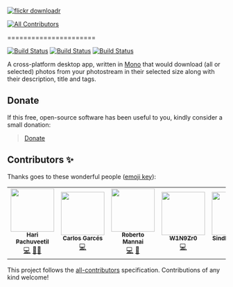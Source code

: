 [![flickr downloadr](misc/images/logo.png)](http://flickrdownloadr.com)
<!-- ALL-CONTRIBUTORS-BADGE:START - Do not remove or modify this section -->
[![All Contributors](https://img.shields.io/badge/all_contributors-5-orange.svg?style=flat-square)](#contributors-)
<!-- ALL-CONTRIBUTORS-BADGE:END -->
======================

[![Build Status](https://circleci.com/gh/flickr-downloadr/flickr-downloadr-gtk/tree/main.svg?style=shield "CircleCI")](https://circleci.com/gh/flickr-downloadr/flickr-downloadr-gtk/tree/main) [![Build Status](https://img.shields.io/github/actions/workflow/status/flickr-downloadr/flickr-downloadr-gtk/ci.yml?branch=main "GitHub")](https://github.com/flickr-downloadr/flickr-downloadr-gtk/actions/workflows/ci.yml) [![Build Status](https://ci.appveyor.com/api/projects/status/dd49la2mngdqsnv3 "Appveyor")](https://ci.appveyor.com/project/floydpink/flickr-downloadr-gtk)

A cross-platform desktop app, written in [Mono](http://www.mono-project.com/) that would download (all or selected) photos from your photostream in their selected size along with their description, title and tags.

## Donate

If this free, open-source software has been useful to you, kindly consider a small donation:

> [Donate](https://flickrdownloadr.com/donate)
## Contributors ✨

Thanks goes to these wonderful people ([emoji key](https://allcontributors.org/docs/en/emoji-key)):

<!-- ALL-CONTRIBUTORS-LIST:START - Do not remove or modify this section -->
<!-- prettier-ignore-start -->
<!-- markdownlint-disable -->
<table>
  <tr>
    <td align="center"><a href="https://harimenon.com/"><img src="https://avatars2.githubusercontent.com/u/171072?v=4?s=100" width="100px;" alt=""/><br /><sub><b>Hari Pachuveetil</b></sub></a><br /><a href="https://github.com/flickr-downloadr/flickr-downloadr-gtk/commits?author=floydpink" title="Code">💻</a> <a href="#mentoring-floydpink" title="Mentoring">🧑‍🏫</a></td>
    <td align="center"><a href="http://cgarces.github.io/"><img src="https://avatars2.githubusercontent.com/u/6617155?v=4?s=100" width="100px;" alt=""/><br /><sub><b>Carlos Garcés</b></sub></a><br /><a href="https://github.com/flickr-downloadr/flickr-downloadr-gtk/commits?author=CGarces" title="Code">💻</a></td>
    <td align="center"><a href="https://github.com/robermann"><img src="https://avatars3.githubusercontent.com/u/2182986?v=4?s=100" width="100px;" alt=""/><br /><sub><b>Roberto Mannai</b></sub></a><br /><a href="https://github.com/flickr-downloadr/flickr-downloadr-gtk/commits?author=robermann" title="Code">💻</a> <a href="#question-robermann" title="Answering Questions">💬</a></td>
    <td align="center"><a href="https://github.com/W1N9Zr0"><img src="https://avatars2.githubusercontent.com/u/529107?v=4?s=100" width="100px;" alt=""/><br /><sub><b>W1N9Zr0</b></sub></a><br /><a href="https://github.com/flickr-downloadr/flickr-downloadr-gtk/commits?author=W1N9Zr0" title="Code">💻</a></td>
    <td align="center"><a href="https://cutedaffodil.github.io/"><img src="https://avatars0.githubusercontent.com/u/16906624?v=4?s=100" width="100px;" alt=""/><br /><sub><b>Sindhu Vijayan</b></sub></a><br /><a href="https://github.com/flickr-downloadr/flickr-downloadr-gtk/commits?author=cutedaffodil" title="Code">💻</a> <a href="#maintenance-cutedaffodil" title="Maintenance">🚧</a></td>
  </tr>
</table>

<!-- markdownlint-restore -->
<!-- prettier-ignore-end -->

<!-- ALL-CONTRIBUTORS-LIST:END -->

This project follows the [all-contributors](https://github.com/all-contributors/all-contributors) specification. Contributions of any kind welcome!

